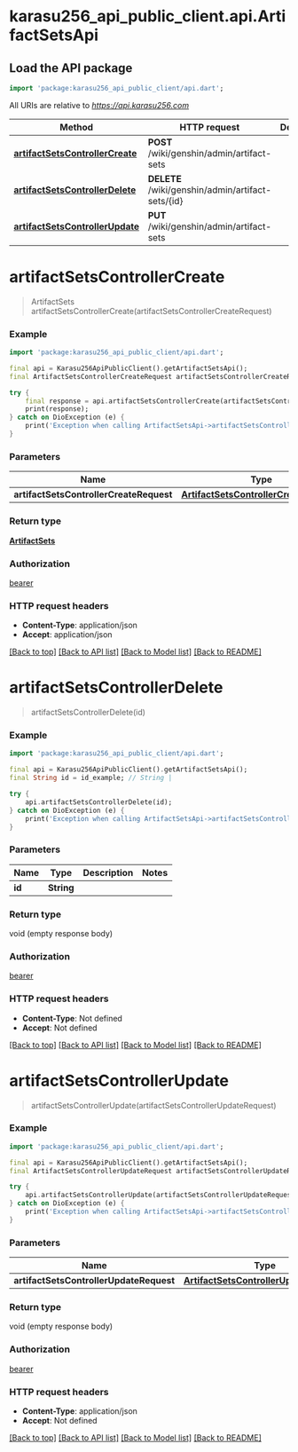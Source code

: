 # karasu256_api_public_client.api.ArtifactSetsApi

## Load the API package
```dart
import 'package:karasu256_api_public_client/api.dart';
```

All URIs are relative to *https://api.karasu256.com*

Method | HTTP request | Description
------------- | ------------- | -------------
[**artifactSetsControllerCreate**](ArtifactSetsApi.md#artifactsetscontrollercreate) | **POST** /wiki/genshin/admin/artifact-sets | 
[**artifactSetsControllerDelete**](ArtifactSetsApi.md#artifactsetscontrollerdelete) | **DELETE** /wiki/genshin/admin/artifact-sets/{id} | 
[**artifactSetsControllerUpdate**](ArtifactSetsApi.md#artifactsetscontrollerupdate) | **PUT** /wiki/genshin/admin/artifact-sets | 


# **artifactSetsControllerCreate**
> ArtifactSets artifactSetsControllerCreate(artifactSetsControllerCreateRequest)



### Example
```dart
import 'package:karasu256_api_public_client/api.dart';

final api = Karasu256ApiPublicClient().getArtifactSetsApi();
final ArtifactSetsControllerCreateRequest artifactSetsControllerCreateRequest = ; // ArtifactSetsControllerCreateRequest | 

try {
    final response = api.artifactSetsControllerCreate(artifactSetsControllerCreateRequest);
    print(response);
} catch on DioException (e) {
    print('Exception when calling ArtifactSetsApi->artifactSetsControllerCreate: $e\n');
}
```

### Parameters

Name | Type | Description  | Notes
------------- | ------------- | ------------- | -------------
 **artifactSetsControllerCreateRequest** | [**ArtifactSetsControllerCreateRequest**](ArtifactSetsControllerCreateRequest.md)|  | 

### Return type

[**ArtifactSets**](ArtifactSets.md)

### Authorization

[bearer](../README.md#bearer)

### HTTP request headers

 - **Content-Type**: application/json
 - **Accept**: application/json

[[Back to top]](#) [[Back to API list]](../README.md#documentation-for-api-endpoints) [[Back to Model list]](../README.md#documentation-for-models) [[Back to README]](../README.md)

# **artifactSetsControllerDelete**
> artifactSetsControllerDelete(id)



### Example
```dart
import 'package:karasu256_api_public_client/api.dart';

final api = Karasu256ApiPublicClient().getArtifactSetsApi();
final String id = id_example; // String | 

try {
    api.artifactSetsControllerDelete(id);
} catch on DioException (e) {
    print('Exception when calling ArtifactSetsApi->artifactSetsControllerDelete: $e\n');
}
```

### Parameters

Name | Type | Description  | Notes
------------- | ------------- | ------------- | -------------
 **id** | **String**|  | 

### Return type

void (empty response body)

### Authorization

[bearer](../README.md#bearer)

### HTTP request headers

 - **Content-Type**: Not defined
 - **Accept**: Not defined

[[Back to top]](#) [[Back to API list]](../README.md#documentation-for-api-endpoints) [[Back to Model list]](../README.md#documentation-for-models) [[Back to README]](../README.md)

# **artifactSetsControllerUpdate**
> artifactSetsControllerUpdate(artifactSetsControllerUpdateRequest)



### Example
```dart
import 'package:karasu256_api_public_client/api.dart';

final api = Karasu256ApiPublicClient().getArtifactSetsApi();
final ArtifactSetsControllerUpdateRequest artifactSetsControllerUpdateRequest = ; // ArtifactSetsControllerUpdateRequest | 

try {
    api.artifactSetsControllerUpdate(artifactSetsControllerUpdateRequest);
} catch on DioException (e) {
    print('Exception when calling ArtifactSetsApi->artifactSetsControllerUpdate: $e\n');
}
```

### Parameters

Name | Type | Description  | Notes
------------- | ------------- | ------------- | -------------
 **artifactSetsControllerUpdateRequest** | [**ArtifactSetsControllerUpdateRequest**](ArtifactSetsControllerUpdateRequest.md)|  | 

### Return type

void (empty response body)

### Authorization

[bearer](../README.md#bearer)

### HTTP request headers

 - **Content-Type**: application/json
 - **Accept**: Not defined

[[Back to top]](#) [[Back to API list]](../README.md#documentation-for-api-endpoints) [[Back to Model list]](../README.md#documentation-for-models) [[Back to README]](../README.md)

